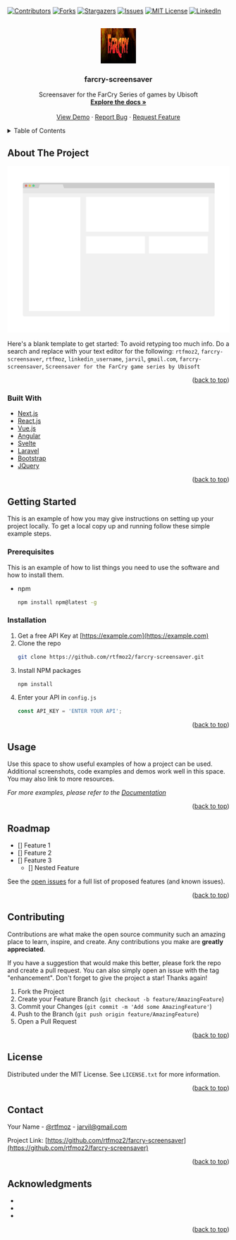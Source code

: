 <div id="top"></div>
<!--
*** Thanks for checking out the Best-README-Template. If you have a suggestion
*** that would make this better, please fork the repo and create a pull request
*** or simply open an issue with the tag "enhancement".
*** Don't forget to give the project a star!
*** Thanks again! Now go create something AMAZING! :D
-->



<!-- PROJECT SHIELDS -->
<!--
*** I'm using markdown "reference style" links for readability.
*** Reference links are enclosed in brackets [ ] instead of parentheses ( ).
*** See the bottom of this document for the declaration of the reference variables
*** for contributors-url, forks-url, etc. This is an optional, concise syntax you may use.
*** https://www.markdownguide.org/basic-syntax/#reference-style-links
-->
[![Contributors][contributors-shield]][contributors-url]
[![Forks][forks-shield]][forks-url]
[![Stargazers][stars-shield]][stars-url]
[![Issues][issues-shield]][issues-url]
[![MIT License][license-shield]][license-url]
[![LinkedIn][linkedin-shield]][linkedin-url]



<!-- PROJECT LOGO -->
<br />
<div align="center">
  <a href="https://github.com/rtfmoz2/farcry-screensaver">
    <img src="images/logo.png" alt="Logo" width="80" height="80">
  </a>

<h3 align="center">farcry-screensaver</h3>

  <p align="center">
    Screensaver for the FarCry Series of games by Ubisoft
    <br />
    <a href="https://github.com/rtfmoz2/farcry-screensaver"><strong>Explore the docs »</strong></a>
    <br />
    <br />
    <a href="https://github.com/rtfmoz2/farcry-screensaver">View Demo</a>
    ·
    <a href="https://github.com/rtfmoz2/farcry-screensaver/issues">Report Bug</a>
    ·
    <a href="https://github.com/rtfmoz2/farcry-screensaver/issues">Request Feature</a>
  </p>
</div>



<!-- TABLE OF CONTENTS -->
<details>
  <summary>Table of Contents</summary>
  <ol>
    <li>
      <a href="#about-the-project">About The Project</a>
      <ul>
        <li><a href="#built-with">Built With</a></li>
      </ul>
    </li>
    <li>
      <a href="#getting-started">Getting Started</a>
      <ul>
        <li><a href="#prerequisites">Prerequisites</a></li>
        <li><a href="#installation">Installation</a></li>
      </ul>
    </li>
    <li><a href="#usage">Usage</a></li>
    <li><a href="#roadmap">Roadmap</a></li>
    <li><a href="#contributing">Contributing</a></li>
    <li><a href="#license">License</a></li>
    <li><a href="#contact">Contact</a></li>
    <li><a href="#acknowledgments">Acknowledgments</a></li>
  </ol>
</details>



<!-- ABOUT THE PROJECT -->
## About The Project

[![Product Name Screen Shot][product-screenshot]](https://example.com)

Here's a blank template to get started: To avoid retyping too much info. Do a search and replace with your text editor for the following: `rtfmoz2`, `farcry-screensaver`, `rtfmoz`, `linkedin_username`, `jarvil`, `gmail.com`, `farcry-screensaver`, `Screensaver for the FarCry game series by Ubisoft`

<p align="right">(<a href="#top">back to top</a>)</p>



### Built With

* [Next.js](https://nextjs.org/)
* [React.js](https://reactjs.org/)
* [Vue.js](https://vuejs.org/)
* [Angular](https://angular.io/)
* [Svelte](https://svelte.dev/)
* [Laravel](https://laravel.com)
* [Bootstrap](https://getbootstrap.com)
* [JQuery](https://jquery.com)

<p align="right">(<a href="#top">back to top</a>)</p>



<!-- GETTING STARTED -->
## Getting Started

This is an example of how you may give instructions on setting up your project locally.
To get a local copy up and running follow these simple example steps.

### Prerequisites

This is an example of how to list things you need to use the software and how to install them.
* npm
  ```sh
  npm install npm@latest -g
  ```

### Installation

1. Get a free API Key at [https://example.com](https://example.com)
2. Clone the repo
   ```sh
   git clone https://github.com/rtfmoz2/farcry-screensaver.git
   ```
3. Install NPM packages
   ```sh
   npm install
   ```
4. Enter your API in `config.js`
   ```js
   const API_KEY = 'ENTER YOUR API';
   ```

<p align="right">(<a href="#top">back to top</a>)</p>



<!-- USAGE EXAMPLES -->
## Usage

Use this space to show useful examples of how a project can be used. Additional screenshots, code examples and demos work well in this space. You may also link to more resources.

_For more examples, please refer to the [Documentation](https://example.com)_

<p align="right">(<a href="#top">back to top</a>)</p>



<!-- ROADMAP -->
## Roadmap

- [] Feature 1
- [] Feature 2
- [] Feature 3
    - [] Nested Feature

See the [open issues](https://github.com/rtfmoz2/farcry-screensaver/issues) for a full list of proposed features (and known issues).

<p align="right">(<a href="#top">back to top</a>)</p>



<!-- CONTRIBUTING -->
## Contributing

Contributions are what make the open source community such an amazing place to learn, inspire, and create. Any contributions you make are **greatly appreciated**.

If you have a suggestion that would make this better, please fork the repo and create a pull request. You can also simply open an issue with the tag "enhancement".
Don't forget to give the project a star! Thanks again!

1. Fork the Project
2. Create your Feature Branch (`git checkout -b feature/AmazingFeature`)
3. Commit your Changes (`git commit -m 'Add some AmazingFeature'`)
4. Push to the Branch (`git push origin feature/AmazingFeature`)
5. Open a Pull Request

<p align="right">(<a href="#top">back to top</a>)</p>



<!-- LICENSE -->
## License

Distributed under the MIT License. See `LICENSE.txt` for more information.

<p align="right">(<a href="#top">back to top</a>)</p>



<!-- CONTACT -->
## Contact

Your Name - [@rtfmoz](https://twitter.com/rtfmoz) - jarvil@gmail.com

Project Link: [https://github.com/rtfmoz2/farcry-screensaver](https://github.com/rtfmoz2/farcry-screensaver)

<p align="right">(<a href="#top">back to top</a>)</p>



<!-- ACKNOWLEDGMENTS -->
## Acknowledgments

* []()
* []()
* []()

<p align="right">(<a href="#top">back to top</a>)</p>



<!-- MARKDOWN LINKS & IMAGES -->
<!-- https://www.markdownguide.org/basic-syntax/#reference-style-links -->
[contributors-shield]: https://img.shields.io/github/contributors/rtfmoz2/farcry-screensaver.svg?style=for-the-badge
[contributors-url]: https://github.com/rtfmoz2/farcry-screensaver/graphs/contributors
[forks-shield]: https://img.shields.io/github/forks/rtfmoz2/farcry-screensaver.svg?style=for-the-badge
[forks-url]: https://github.com/rtfmoz2/farcry-screensaver/network/members
[stars-shield]: https://img.shields.io/github/stars/rtfmoz2/farcry-screensaver.svg?style=for-the-badge
[stars-url]: https://github.com/rtfmoz2/farcry-screensaver/stargazers
[issues-shield]: https://img.shields.io/github/issues/rtfmoz2/farcry-screensaver.svg?style=for-the-badge
[issues-url]: https://github.com/rtfmoz2/farcry-screensaver/issues
[license-shield]: https://img.shields.io/github/license/rtfmoz2/farcry-screensaver.svg?style=for-the-badge
[license-url]: https://github.com/rtfmoz2/farcry-screensaver/blob/master/LICENSE.txt
[linkedin-shield]: https://img.shields.io/badge/-LinkedIn-black.svg?style=for-the-badge&logo=linkedin&colorB=555
[linkedin-url]: https://linkedin.com/in/linkedin_username
[product-screenshot]: images/screenshot.png
